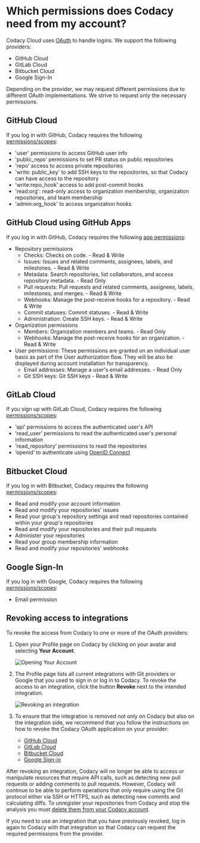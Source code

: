 # Which permissions does Codacy need from my account?

Codacy Cloud uses [OAuth](https://oauth.net/) to handle logins. We
support the following providers:

-   GitHub Cloud
-   GitLab Cloud
-   Bitbucket Cloud
-   Google Sign-In

Depending on the provider, we may request different permissions due to
different OAuth implementations. We strive to request only the necessary
permissions.

## GitHub Cloud

If you log in with GitHub, Codacy requires the following
[permissions/scopes](https://developer.github.com/apps/building-integrations/setting-up-and-registering-oauth-apps/about-scopes-for-oauth-apps/):

-   'user' permissions to access GitHub user info
-   'public\_repo' permissions to set PR status on public repositories
-   'repo' access to access private repositories
-   'write: public\_key' to add SSH keys to the repositories, so that
    Codacy can have access to the repository
-   'write:repo\_hook' access to add post-commit hooks
-   'read:org': read-only access to organization membership,
    organization repositories, and team membership
-   'admin:org\_hook' to access organization hooks

## GitHub Cloud using GitHub Apps

If you log in with GitHub, Codacy requires the following [app
permissions](https://developer.github.com/v3/apps/permissions/):

-   Repository permissions
    -   Checks: Checks on code. - Read & Write
    -   Issues: Issues and related comments, assignees, labels, and
        milestones. - Read & Write
    -   Metadata: Search repositories, list collaborators, and access
        repository metadata. - Read Only
    -   Pull requests: Pull requests and related comments, assignees,
        labels, milestones, and merges. - Read & Write
    -   Webhooks: Manage the post-receive hooks for a repository. - Read
        & Write
    -   Commit statuses: Commit statuses. - Read & Write
    -   Administration: Create SSH keys. - Read & Write
-   Organization permissions
    -   Members: Organization members and teams. - Read Only
    -   Webhooks: Manage the post-receive hooks for an organization. -
        Read & Write
-   User permissions: These permissions are granted on an individual
    user basis as part of the User authorization flow. They will be also
    be displayed during account installation for transparency.
    -   Email addresses: Manage a user's email addresses. - Read Only
    -   Git SSH keys: Git SSH keys - Read & Write

## GitLab Cloud

If you sign up with GitLab Cloud, Codacy requires the following
[permissions/scopes](https://docs.gitlab.com/ee/integration/oauth_provider.html#authorized-applications):

-   ‘api’ permissions to access the authenticated user's API
-   ‘read\_user’ permissions to read the authenticated user's personal
    information
-   ‘read\_repository’ permissions to read the repositories
-   ‘openid’ to authenticate using [OpenID
    Connect](https://docs.gitlab.com/ee/integration/openid_connect_provider.html#shared-information)

## Bitbucket Cloud

If you log in with Bitbucket, Codacy requires the following
[permissions/scopes](https://developer.atlassian.com/cloud/bitbucket/bitbucket-cloud-rest-api-scopes/):

-   Read and modify your account information
-   Read and modify your repositories' issues
-   Read your group's repository settings and read repositories
    contained within your group's repositories
-   Read and modify your repositories and their pull requests
-   Administer your repositories
-   Read your group membership information
-   Read and modify your repositories' webhooks

## Google Sign-In

If you log in with Google, Codacy requires the following
[permissions/scopes](https://developers.google.com/identity/protocols/googlescopes#google_sign-in):

-   Email permission

## Revoking access to integrations

To revoke the access from Codacy to one or more of the OAuth providers:

1.  Open your Profile page on Codacy by clicking on your avatar and
    selecting **Your Account**.

    ![Opening Your
    Account](/images/revoke-1.png)

2.  The Profile page lists all current integrations with Git providers
    or Google that you used to sign in or log in to Codacy. To revoke
    the access to an integration, click the button **Revoke** next to
    the intended integration.

    ![Revoking an
    integration](/images/revoke-2.png)

3.  To ensure that the integration is removed not only on Codacy but
    also on the integration side, we recommend that you follow the
    instructions on how to revoke the Codacy OAuth application on your
    provider:
    -   [GitHub
        Cloud](https://help.github.com/en/github/authenticating-to-github/reviewing-your-authorized-integrations)
    -   [GitLab
        Cloud](https://docs.gitlab.com/ee/integration/oauth_provider.html#authorized-applications)
    -   [Bitbucket
        Cloud](https://confluence.atlassian.com/bitbucket/bitbucket-cloud-apps-979433330.html#BitbucketCloudapps-OAuthconsumerpermissions)
    -   [Google
        Sign-in](https://support.google.com/accounts/answer/3466521#remove-access)

After revoking an integration, Codacy will no longer be able to access
or manipulate resources that require API calls, such as detecting new
pull requests or adding comments to pull requests. However, Codacy will
continue to be able to perform operations that only require using the
Git protocol either via SSH or HTTPS, such as detecting new commits and
calculating diffs. To unregister your repositories from Codacy and stop
the analysis you must [delete them from your Codacy
account](/hc/en-us/articles/207994835-How-do-I-transfer-delete-a-repository-from-my-account-).

If you need to use an integration that you have previously revoked, log
in again to Codacy with that integration so that Codacy can request the
required permissions from the provider.
